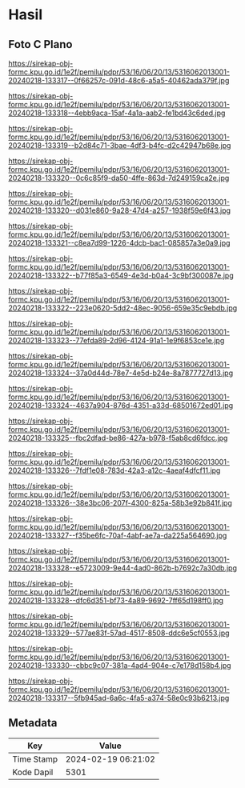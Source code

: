 # Hasil

## Foto C Plano

https://sirekap-obj-formc.kpu.go.id/1e2f/pemilu/pdpr/53/16/06/20/13/5316062013001-20240218-133317--0f66257c-091d-48c6-a5a5-40462ada379f.jpg

https://sirekap-obj-formc.kpu.go.id/1e2f/pemilu/pdpr/53/16/06/20/13/5316062013001-20240218-133318--4ebb9aca-15af-4a1a-aab2-fe1bd43c6ded.jpg

https://sirekap-obj-formc.kpu.go.id/1e2f/pemilu/pdpr/53/16/06/20/13/5316062013001-20240218-133319--b2d84c71-3bae-4df3-b4fc-d2c42947b68e.jpg

https://sirekap-obj-formc.kpu.go.id/1e2f/pemilu/pdpr/53/16/06/20/13/5316062013001-20240218-133320--0c6c85f9-da50-4ffe-863d-7d249159ca2e.jpg

https://sirekap-obj-formc.kpu.go.id/1e2f/pemilu/pdpr/53/16/06/20/13/5316062013001-20240218-133320--d031e860-9a28-47d4-a257-1938f59e6f43.jpg

https://sirekap-obj-formc.kpu.go.id/1e2f/pemilu/pdpr/53/16/06/20/13/5316062013001-20240218-133321--c8ea7d99-1226-4dcb-bac1-085857a3e0a9.jpg

https://sirekap-obj-formc.kpu.go.id/1e2f/pemilu/pdpr/53/16/06/20/13/5316062013001-20240218-133322--b77f85a3-6549-4e3d-b0a4-3c9bf300087e.jpg

https://sirekap-obj-formc.kpu.go.id/1e2f/pemilu/pdpr/53/16/06/20/13/5316062013001-20240218-133322--223e0620-5dd2-48ec-9056-659e35c9ebdb.jpg

https://sirekap-obj-formc.kpu.go.id/1e2f/pemilu/pdpr/53/16/06/20/13/5316062013001-20240218-133323--77efda89-2d96-4124-91a1-1e9f6853ce1e.jpg

https://sirekap-obj-formc.kpu.go.id/1e2f/pemilu/pdpr/53/16/06/20/13/5316062013001-20240218-133324--37a0d44d-78e7-4e5d-b24e-8a7877727d13.jpg

https://sirekap-obj-formc.kpu.go.id/1e2f/pemilu/pdpr/53/16/06/20/13/5316062013001-20240218-133324--4637a904-876d-4351-a33d-68501672ed01.jpg

https://sirekap-obj-formc.kpu.go.id/1e2f/pemilu/pdpr/53/16/06/20/13/5316062013001-20240218-133325--fbc2dfad-be86-427a-b978-f5ab8cd6fdcc.jpg

https://sirekap-obj-formc.kpu.go.id/1e2f/pemilu/pdpr/53/16/06/20/13/5316062013001-20240218-133326--7fdf1e08-783d-42a3-a12c-4aeaf4dfcf11.jpg

https://sirekap-obj-formc.kpu.go.id/1e2f/pemilu/pdpr/53/16/06/20/13/5316062013001-20240218-133326--38e3bc06-207f-4300-825a-58b3e92b841f.jpg

https://sirekap-obj-formc.kpu.go.id/1e2f/pemilu/pdpr/53/16/06/20/13/5316062013001-20240218-133327--f35be6fc-70af-4abf-ae7a-da225a564690.jpg

https://sirekap-obj-formc.kpu.go.id/1e2f/pemilu/pdpr/53/16/06/20/13/5316062013001-20240218-133328--e5723009-9e44-4ad0-862b-b7692c7a30db.jpg

https://sirekap-obj-formc.kpu.go.id/1e2f/pemilu/pdpr/53/16/06/20/13/5316062013001-20240218-133328--dfc6d351-bf73-4a89-9692-7ff65d198ff0.jpg

https://sirekap-obj-formc.kpu.go.id/1e2f/pemilu/pdpr/53/16/06/20/13/5316062013001-20240218-133329--577ae83f-57ad-4517-8508-ddc6e5cf0553.jpg

https://sirekap-obj-formc.kpu.go.id/1e2f/pemilu/pdpr/53/16/06/20/13/5316062013001-20240218-133330--cbbc9c07-381a-4ad4-904e-c7e178d158b4.jpg

https://sirekap-obj-formc.kpu.go.id/1e2f/pemilu/pdpr/53/16/06/20/13/5316062013001-20240218-133317--5fb945ad-6a6c-4fa5-a374-58e0c93b6213.jpg


## Metadata

| Key        | Value               |
| ---------- | ------------------- |
| Time Stamp | 2024-02-19 06:21:02 |
| Kode Dapil | 5301                |



